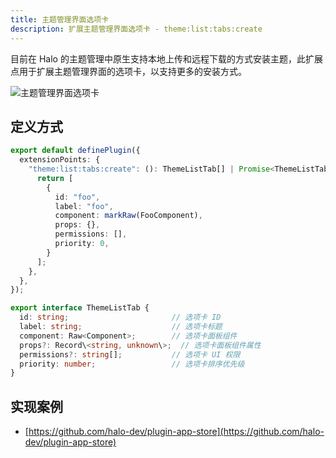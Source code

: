 ```yaml
---
title: 主题管理界面选项卡
description: 扩展主题管理界面选项卡 - theme:list:tabs:create
---
```


目前在 Halo 的主题管理中原生支持本地上传和远程下载的方式安装主题，此扩展点用于扩展主题管理界面的选项卡，以支持更多的安装方式。

![主题管理界面选项卡](/img/developer-guide/plugin/api-reference/ui/extension-points/theme-list-tabs-create.png)

## 定义方式

```ts
export default definePlugin({
  extensionPoints: {
    "theme:list:tabs:create": (): ThemeListTab[] | Promise<ThemeListTab[]> => {
      return [
        {
          id: "foo",
          label: "foo",
          component: markRaw(FooComponent),
          props: {},
          permissions: [],
          priority: 0,
        }
      ];
    },
  },
});
```

```ts title="ThemeListTab"
export interface ThemeListTab {
  id: string;                       // 选项卡 ID
  label: string;                    // 选项卡标题
  component: Raw<Component>;        // 选项卡面板组件
  props?: Record\<string, unknown\>;  // 选项卡面板组件属性
  permissions?: string[];           // 选项卡 UI 权限
  priority: number;                 // 选项卡排序优先级
}
```

## 实现案例

- [https://github.com/halo-dev/plugin-app-store](https://github.com/halo-dev/plugin-app-store)
